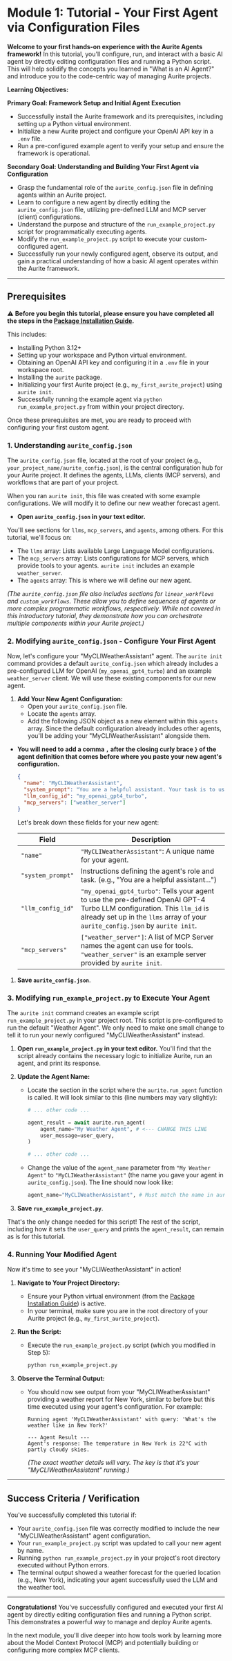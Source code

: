 # Module 1: Tutorial - Your First Agent via Configuration Files

**Welcome to your first hands-on experience with the Aurite Agents framework!** In this tutorial, you'll configure, run, and interact with a basic AI agent by directly editing configuration files and running a Python script. This will help solidify the concepts you learned in "What is an AI Agent?" and introduce you to the code-centric way of managing Aurite projects.

**Learning Objectives:**

**Primary Goal: Framework Setup and Initial Agent Execution**

- Successfully install the Aurite framework and its prerequisites, including setting up a Python virtual environment.
- Initialize a new Aurite project and configure your OpenAI API key in a `.env` file.
- Run a pre-configured example agent to verify your setup and ensure the framework is operational.

**Secondary Goal: Understanding and Building Your First Agent via Configuration**

- Grasp the fundamental role of the `aurite_config.json` file in defining agents within an Aurite project.
- Learn to configure a new agent by directly editing the `aurite_config.json` file, utilizing pre-defined LLM and MCP server (client) configurations.
- Understand the purpose and structure of the `run_example_project.py` script for programmatically executing agents.
- Modify the `run_example_project.py` script to execute your custom-configured agent.
- Successfully run your newly configured agent, observe its output, and gain a practical understanding of how a basic AI agent operates within the Aurite framework.

---

## Prerequisites

⚠️ **Before you begin this tutorial, please ensure you have completed all the steps in the [Package Installation Guide](../installation_guides/package_installation_guide.md).**

This includes:

- Installing Python 3.12+
- Setting up your workspace and Python virtual environment.
- Obtaining an OpenAI API key and configuring it in a `.env` file in your workspace root.
- Installing the `aurite` package.
- Initializing your first Aurite project (e.g., `my_first_aurite_project`) using `aurite init`.
- Successfully running the example agent via `python run_example_project.py` from within your project directory.

Once these prerequisites are met, you are ready to proceed with configuring your first custom agent.

### 1. Understanding `aurite_config.json`

The `aurite_config.json` file, located at the root of your project (e.g., `your_project_name/aurite_config.json`), is the central configuration hub for your Aurite project. It defines the agents, LLMs, clients (MCP servers), and workflows that are part of your project.

When you ran `aurite init`, this file was created with some example configurations. We will modify it to define our new weather forecast agent.

- **Open `aurite_config.json` in your text editor.**

You'll see sections for `llms`, `mcp_servers`, and `agents`, among others. For this tutorial, we'll focus on:

- The `llms` array: Lists available Large Language Model configurations.
- The `mcp_servers` array: Lists configurations for MCP servers, which provide tools to your agents. `aurite init` includes an example `weather_server`.
- The `agents` array: This is where we will define our new agent.

_(The `aurite_config.json` file also includes sections for `linear_workflows` and `custom_workflows`. These allow you to define sequences of agents or more complex programmatic workflows, respectively. While not covered in this introductory tutorial, they demonstrate how you can orchestrate multiple components within your Aurite project.)_

### 2. Modifying `aurite_config.json` - Configure Your First Agent

Now, let's configure your "MyCLIWeatherAssistant" agent. The `aurite init` command provides a default `aurite_config.json` which already includes a pre-configured LLM for OpenAI (`my_openai_gpt4_turbo`) and an example `weather_server` client. We will use these existing components for our new agent.

1.  **Add Your New Agent Configuration:**
    - Open your `aurite_config.json` file.
    - Locate the `agents` array.
    - Add the following JSON object as a new element within this `agents` array. Since the default configuration already includes other agents, you'll be adding your "MyCLIWeatherAssistant" alongside them.

- **You will need to add a comma `,` after the closing curly brace `}` of the agent definition that comes before where you paste your new agent's configuration.**

  ```json
  {
    "name": "MyCLIWeatherAssistant",
    "system_prompt": "You are a helpful assistant. Your task is to use the available tools to find and report the weather for the location specified by the user. Only provide the temperature and a brief description of the conditions.",
    "llm_config_id": "my_openai_gpt4_turbo",
    "mcp_servers": ["weather_server"]
  }
  ```

  Let's break down these fields for your new agent:

  | Field             | Description                                                                                                                                                                                                |
  | ----------------- | ---------------------------------------------------------------------------------------------------------------------------------------------------------------------------------------------------------- |
  | `"name"`          | `"MyCLIWeatherAssistant"`: A unique name for your agent.                                                                                                                                                   |
  | `"system_prompt"` | Instructions defining the agent's role and task. (e.g., "You are a helpful assistant...")                                                                                                                  |
  | `"llm_config_id"` | `"my_openai_gpt4_turbo"`: Tells your agent to use the pre-defined OpenAI GPT-4 Turbo LLM configuration. This `llm_id` is already set up in the `llms` array of your `aurite_config.json` by `aurite init`. |
  | `"mcp_servers"`   | `["weather_server"]`: A list of MCP Server names the agent can use for tools. `"weather_server"` is an example server provided by `aurite init`.                                                           |

1.  **Save `aurite_config.json`**.

### 3. Modifying `run_example_project.py` to Execute Your Agent

The `aurite init` command creates an example script `run_example_project.py` in your project root. This script is pre-configured to run the default "Weather Agent". We only need to make one small change to tell it to run your newly configured "MyCLIWeatherAssistant" instead.

1.  **Open `run_example_project.py` in your text editor.**
    You'll find that the script already contains the necessary logic to initialize Aurite, run an agent, and print its response.

2.  **Update the Agent Name:**

    - Locate the section in the script where the `aurite.run_agent` function is called. It will look similar to this (line numbers may vary slightly):

      ```python
      # ... other code ...

      agent_result = await aurite.run_agent(
          agent_name="My Weather Agent", # <--- CHANGE THIS LINE
          user_message=user_query,
      )

      # ... other code ...
      ```

    - Change the value of the `agent_name` parameter from `"My Weather Agent"` to `"MyCLIWeatherAssistant"` (the name you gave your agent in `aurite_config.json`).
      The line should now look like:
      ```python
      agent_name="MyCLIWeatherAssistant", # Must match the name in aurite_config.json
      ```

3.  **Save `run_example_project.py`**.

That's the only change needed for this script! The rest of the script, including how it sets the `user_query` and prints the `agent_result`, can remain as is for this tutorial.

### 4. Running Your Modified Agent

Now it's time to see your "MyCLIWeatherAssistant" in action!

1.  **Navigate to Your Project Directory:**

    - Ensure your Python virtual environment (from the [Package Installation Guide](../installation_guides/package_installation_guide.md)) is active.
    - In your terminal, make sure you are in the root directory of your Aurite project (e.g., `my_first_aurite_project`).

2.  **Run the Script:**

    - Execute the `run_example_project.py` script (which you modified in Step 5):
      ```bash
      python run_example_project.py
      ```

3.  **Observe the Terminal Output:**

    - You should now see output from your "MyCLIWeatherAssistant" providing a weather report for New York, similar to before but this time executed using your agent's configuration. For example:

      ```
      Running agent 'MyCLIWeatherAssistant' with query: 'What's the weather like in New York?'

      --- Agent Result ---
      Agent's response: The temperature in New York is 22°C with partly cloudy skies.
      ```

      _(The exact weather details will vary. The key is that it's your "MyCLIWeatherAssistant" running.)_

---

## Success Criteria / Verification

You've successfully completed this tutorial if:

- Your `aurite_config.json` file was correctly modified to include the new "MyCLIWeatherAssistant" agent configuration.
- Your `run_example_project.py` script was updated to call your new agent by name.
- Running `python run_example_project.py` in your project's root directory executed without Python errors.
- The terminal output showed a weather forecast for the queried location (e.g., New York), indicating your agent successfully used the LLM and the weather tool.

---

**Congratulations!** You've successfully configured and executed your first AI agent by directly editing configuration files and running a Python script. This demonstrates a powerful way to manage and deploy Aurite agents.

In the next module, you'll dive deeper into how tools work by learning more about the Model Context Protocol (MCP) and potentially building or configuring more complex MCP clients.
